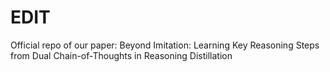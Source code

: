 # EDIT
Official repo of our paper: Beyond Imitation: Learning Key Reasoning Steps from Dual Chain-of-Thoughts in Reasoning Distillation
